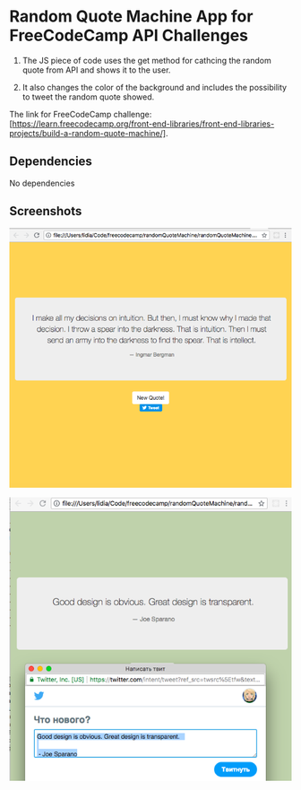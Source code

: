 # Random Quote Machine App for FreeCodeCamp API Challenges

1. The JS piece of code uses the get method for cathcing the random quote from API and shows it to the user.

2. It also changes the color of the background and includes the possibility to tweet the random quote showed. 

The link for FreeCodeCamp challenge: [https://learn.freecodecamp.org/front-end-libraries/front-end-libraries-projects/build-a-random-quote-machine/].

## Dependencies

No dependencies

## Screenshots

![Screenshot1](https://github.com/lidia-saf/freecodecamp/blob/master/randomQuoteMachine/Screenshot1.png "Screenshot1")

![Screenshot2](https://github.com/lidia-saf/freecodecamp/blob/master/randomQuoteMachine/Screenshot2.png "Screenshot2")